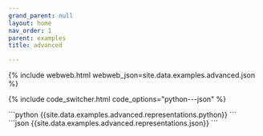 ```yaml
---
grand_parent: null
layout: home
nav_order: 1
parent: examples
title: advanced

---
```


{% include webweb.html webweb_json=site.data.examples.advanced.json %}

{% include code_switcher.html code_options="python---json" %}
<div id='python-code-block' class='select-code-block select-code-block-visible'></div>
```python
{{site.data.examples.advanced.representations.python}}
```
<div id='json-code-block' class='select-code-block'></div>
```json
{{site.data.examples.advanced.representations.json}}
```